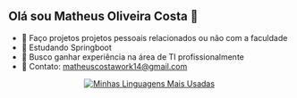 ## Olá sou Matheus Oliveira Costa 👋

- 🔭 Faço projetos projetos pessoais relacionados ou não com a faculdade
- 🌱 Estudando Springboot
- 👯 Busco ganhar experiência na área de TI profissionalmente
- 💬 Contato: matheuscostawork14@gmail.com

<p align="center">
  <a href="https://github.com/MatheusOliveiraCosta">
    <img src="https://github-readme-stats.vercel.app/api/top-langs/?username=MatheusOliveiraCosta&layout=compact&langs_count=7&theme=dracula" alt="Minhas Linguagens Mais Usadas" />
  </a>
</p>

